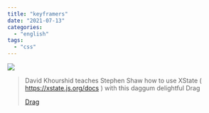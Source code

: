 ```yaml
---
title: "keyframers"
date: "2021-07-13"
categories:
  - "english"
tags:
  - "css"
---
```


![](https://yt3.ggpht.com/ytc/AKedOLTZr26LiaiCaXflmdTpG-MuuE6pURgN2z6vXdkg=s176-c-k-c0x00ffffff-no-rj)

> David Khourshid teaches Stephen Shaw how to use XState ( https://xstate.js.org/docs ) with this daggum delightful Drag
>
> [Drag](https://www.youtube.com/c/keyframers/playlists)
